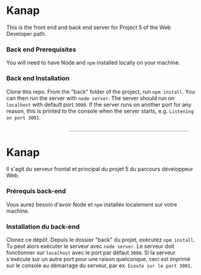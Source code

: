 # Kanap #

This is the front end and back end server for Project 5 of the Web Developer path.

### Back end Prerequisites ###

You will need to have Node and `npm` installed locally on your machine.

### Back end Installation ###

Clone this repo. From the "back" folder of the project, run `npm install`. You 
can then run the server with `node server`. 
The server should run on `localhost` with default port `3000`. If the
server runs on another port for any reason, this is printed to the
console when the server starts, e.g. `Listening on port 3001`.

                           ____________________________________________
                           
# Kanap #

Il s'agit du serveur frontal et principal du projet 5 du parcours développeur Web.

### Prérequis back-end ###

Vous aurez besoin d'avoir Node et `npm` installés localement sur votre machine.

### Installation du back-end ###

Clonez ce dépôt. Depuis le dossier "back" du projet, exécutez `npm install`. Tu
peut alors exécuter le serveur avec `node server`.
Le serveur doit fonctionner sur `localhost` avec le port par défaut `3000`. Si la
serveur s'exécute sur un autre port pour une raison quelconque, ceci est imprimé sur le
console au démarrage du serveur, par ex. `Écoute sur le port 3001`.